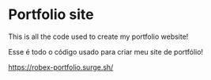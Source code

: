 # Portfolio site
This is all the code used to create my portfolio website!

Esse é todo o código usado para criar meu site de portfólio!

https://robex-portfolio.surge.sh/
